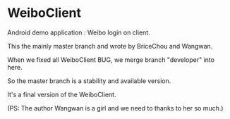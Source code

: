 # WeiboClient
Android demo application : Weibo login on client.

This the mainly master branch and wrote by BriceChou and Wangwan.

When we fixed all WeiboClient BUG, we merge branch "developer" into here.

So the master branch is a stability and available version.

It's a final version of the WeiboClient.

(PS: The author Wangwan is a girl and we need to thanks to her so much.) 
